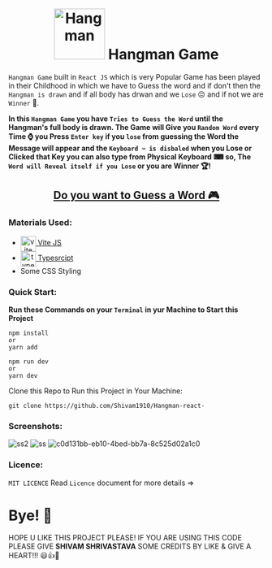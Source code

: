 <h1 align="center"><a href="https://hangman-game-shjz.vercel.app/"><img src="https://user-images.githubusercontent.com/52501040/200029377-d1fead14-5754-43a3-afa5-753be6fc4e09.png" alt="Hangman" width="100px" height="100px"/></a> Hangman Game</h1>

`Hangman Game` built in `React JS` which is very Popular Game has been played in their Childhood in which we have to Guess the word and if don't then the `Hangman is drawn` and if all body has drwan and we `Lose` 😔 and if not we are `Winner` 🥇.

**In this `Hangman Game` you have `Tries to Guess the Word` until the Hangman's full body is drawn. The Game will Give you `Random Word` every Time ⌚ you Press `Enter key` if you `lose` from guessing the Word the Message will appear and the `Keyboard ⌨ is disbaled` when you Lose or Clicked that Key you can also type from Physical Keyboard ⌨ so, The `Word will Reveal itself if you Lose` or you are Winner 🏆!**

<h2 align="center"><a href="https://hangman-game-shjz.vercel.app/" target="_blank">Do you want to Guess a Word 🎮</a></h2>

### Materials Used:

- <a  align="center" href="https://vitejs.dev/" target="_blank"><img align="center" src="https://cdn.worldvectorlogo.com/logos/vitejs.svg" width="30px" height="30px" alt="vite js" /> Vite JS</a>
- <a  align="center" href="https://www.typescriptlang.org/" target="_blank"><img align="center" src="https://cdn.worldvectorlogo.com/logos/typescript.svg" width="30px" height="30px" alt="typescript" /> Typesrcipt</a>
- Some CSS Styling

### Quick Start:

**Run these Commands on your `Terminal` in yur Machine to Start this Project**

```
npm install
or
yarn add
```

```
npm run dev
or
yarn dev
```

Clone this Repo to Run this Project in Your Machine:

```
git clone https://github.com/Shivam1910/Hangman-react-
```

### Screenshots:

![ss2](https://user-images.githubusercontent.com/52501040/200028477-0da0f408-bec2-4d8c-a301-025e4966e47a.PNG)
![ss](https://user-images.githubusercontent.com/52501040/200028463-84a6e8bd-e771-4724-a2c7-70f1bcbed8e0.PNG)
![c0d131bb-eb10-4bed-bb7a-8c525d02a1c0](https://user-images.githubusercontent.com/52501040/200032132-759742f8-8cd6-4ed7-a541-81078f013e7e.png)

### Licence:

`MIT LICENCE` Read `Licence` document for more details =>

# Bye! 👋

HOPE U LIKE THIS PROJECT PLEASE! IF YOU ARE USING THIS CODE PLEASE GIVE **SHIVAM SHRIVASTAVA** SOME CREDITS BY LIKE & GIVE A HEART!!! 😃👍💛
